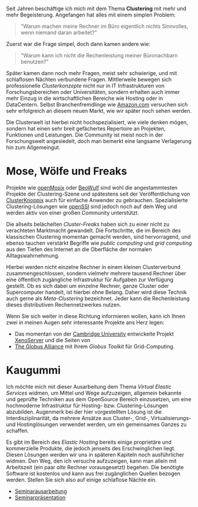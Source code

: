 Seit Jahren beschäftige ich mich mit dem Thema **Clustering** mit mehr und mehr Begeisterung. Angefangen hat alles mit einem simplen Problem:
> "Warum machen meine Rechner im Büro eigentlich nichts Sinnvolles, wenn niemand daran arbeitet?"

Zuerst war die Frage simpel, doch dann kamen andere wie:
>"Warum kann ich nicht die Rechenleistung meiner Büronachbarn benutzen?"

Später kamen dann noch mehr Fragen, meist sehr schwierige, und mit schlaflosen Nächten verbundene Fragen. Mittlerweile bewegen sich professionelle *Clusterkonzepte* nicht nur in IT Infrastrukturen von Forschungsbereichen oder Universitäten, sondern erhalten auch immer mehr Einzug in die wirtschaftlichen Bereiche wie Hosting oder in  DataCentern. Selbst Branchenfremdlinge wie [Amazon.com](Amazon.com) versuchen sich sehr erfolgreich an diesem neuen Markt, wie wir später noch sehen werden.

Die Clusterwelt ist hierbei nicht hochspezialisiert, wie viele denken mögen, sondern hat einen sehr breit gefächertes Repertoire an Projekten, Funktionen und Leistungen. Die Community ist meist noch in der Forschungswelt angesiedelt, doch man bemerkt eine langsame Verlagerung hin zum Allgemeingut.

# Mose, Wölfe und Freaks
Projekte wie [openMosix](http://openmosix.sourceforge.net) oder [BeoWulf](http://www.beowulf.org) sind wohl die angestammtesten Projekte der Clustering-Szene und spätestens seit der Veröffentlichung von [ClusterKnoppix](http://clusterknoppix.sw.be) auch für einfache Anwender zu gebrauchen. Spezialisierte Clustering-Lösungen wie [openSSI](http://openssi.org) sind jedoch noch auf dem Weg und werden aktiv von einer großen Community unterstützt.

Die allseits belächelten *Cluster-Freaks* haben sich zu einer nicht zu verachteten Marktmacht gewandelt. Die Fortschritte, die im Bereich des klassischen Clustering momentan gemacht werden, sind hervorragend, und ebenso tauchen verstärkt Begriffe wie
*public computing* und *grid computing* aus den Tiefen des Internet an die Oberfläche der normalen Alltagswahrnehmung.

Hierbei werden nicht einzelne Rechner in einem
kleinen Clusterverbund zusammengeschlossen, sondern vielmehr mehrere tausend Rechner über eine öffentlich zugängliche Infrastruktur für Aufgaben zur Verfügung gestellt. Ob es sich dabei um einzelne Rechner, ganze Cluster oder Supercomputer handelt, ist hierbei ohne Belang. Daher wird diese Technik auch gerne als *Meta-Clustering* bezeichnet. Jeder kann die Rechenleistung dieses distributiven Rechennetzwerkes nutzen.

Wenn Sie sich weiter in diese Richtung informieren wollen, kann ich Ihnen zwei in meinen Augen sehr interessante Projekte ans Herz legen:

+ Das momentan von der [Cambridge University](https://www.cam.ac.uk/) entwickelte Projekt [XenoServer](http://www.xenoservers.net) und die Seiten von
+ [The Globus Alliance](http://www.globus.org) mit Ihrem *Globus Toolkit* für Grid-Computing.

# Kaugummi
Ich möchte mich mit dieser Ausarbeitung dem Thema *Virtual Elastic Services* widmen, um Mittel und Wege aufzuzeigen, allgemein bekannte und geprüfte Techniken aus dem OpenSource Bereich einzusetzen, um eine hochmoderne Infrastruktur für Hosting- bzw. Clustering-Lösungen abzubilden. Augenmerk bei der hier vorgestellten Lösung ist die Interdisziplinarität, da mehrere Ansätze aus Cluster-, Grid-, Virtualisierungs- und Hostinglösungen verwendet werden, um ein gemeinsames Ganzes zu schaffen.

Es gibt im Bereich des *Elastic Hosting* bereits einige proprietäre und kommerzielle Produkte, die jedoch jenseits des
Erschwinglichen liegt. Diesen Lösungen werden wir uns in späteren Kapiteln noch ausführlicher widmen. Den Weg, den ich versuche aufzuzeigen, kann man allein mit Arbeitszeit (ein paar *alte* Rechner vorausgesetzt) begehen. Die benötigte Software ist kostenlos und kann aus frei zugänglichen Quellen bezogen werden. Stellen Sie sich also auf einige schlaflose Nächte ein.

+ [Seminarausarbeitung](/content/images/2016/11/seminar_virtual_elastic_services.pdf)
+ [Seminarpräsentation](/content/images/2016/11/seminar_virtual_elastic_services_praesentation.pdf)